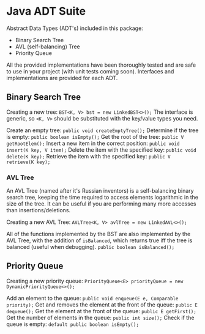 # Java ADT Suite
Abstract Data Types (ADT's) included in this package:
- Binary Search Tree
- AVL (self-balancing) Tree
- Priority Queue

All the provided implementations have been thoroughly tested and are safe to use in your project (with unit tests coming soon). Interfaces and implementations are provided for each ADT.

## Binary Search Tree
Creating a new tree:
`BST<K, V> bst = new LinkedBST<>();`
The interface is generic, so `<K, V>` should be substituted with the key/value types you need.

Create an empty tree:
`public void createEmptyTree();`
Determine if the tree is empty:
`public boolean isEmpty();`
Get the root of the tree:
`public V getRootElem();`
Insert a new item in the correct position:
`public void insert(K key, V item);`
Delete the item with the specified key:
`public void delete(K key);`
Retrieve the item with the specified key:
`public V retrieve(K key);`

### AVL Tree
An AVL Tree (named after it's Russian inventors) is a self-balancing binary search tree, keeping the time required to access elements logarithmic in the size of the tree. It can be useful if you are performing many more accesses than insertions/deletions.

Creating a new AVL Tree:
`AVLTree<K, V> avlTree = new LinkedAVL<>();`

All of the functions implemented by the BST are also implemented by the AVL Tree, with the addition of `isBalanced`, which returns true iff the tree is balanced (useful when debugging).
`public boolean isBalanced();`


## Priority Queue
Creating a new priority queue:
`PriorityQueue<E> priorityQueue = new DynamicPriorityQueue<>();`

Add an element to the queue:
`public void enqueue(E e, Comparable priority);`
Get and removes the element at the front of the queue:
`public E dequeue();`
Get the element at the front of the queue:
`public E getFirst();`
Get the number of elements in the queue:
`public int size();`
Check if the queue is empty:
`default public boolean isEmpty();`
